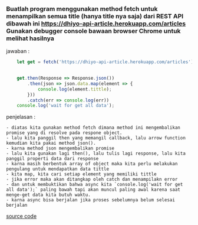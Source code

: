 ### Buatlah program menggunakan method fetch untuk menampilkan semua title (hanya title nya saja) dari REST API dibawah ini https://dhiyo-api-article.herokuapp.com/articles Gunakan debugger console bawaan browser Chrome untuk melihat hasilnya

jawaban :

```javascript
    let get = fetch('https://dhiyo-api-article.herokuapp.com/articles')
        

    get.then(Response => Response.json())
        .then(json => json.data.map(element => {
            console.log(element.tittle);
        }))
        .catch(err => console.log(err))
    console.log('wait for get all data');
```

penjelasan :

    - diatas kita gunakan method fetch dimana method ini mengembalikan promise yang di resolve pada respone object.
    - lalu kita panggil then yang memangil callback, lalu arrow function kemudian kita pakai method json().
    - karna method json mengembalikan promise
    - lalu kita gunakan lagi then(), lalu tulis lagi response, lalu kita panggil properti data dari response
    - karna masih berbentuk array of object maka kita perlu melakukan pengulang untuk mendapatkan data tittle
    - kita map, kita cari setiap element yang memiliki tittle
    - jika error maka akan ditangkap oleh catch dan menampilakn error
    - dan untuk membuktikan bahwa async kita `console.log('wait for get all data');` paling bawah tapi akan muncul paling awal karena saat menge-get data kita butuh waktu.
    - karna async bisa berjalan jika proses sebelumnya belum selesai berjalan

[source code](https://playcode.io/736418/)

